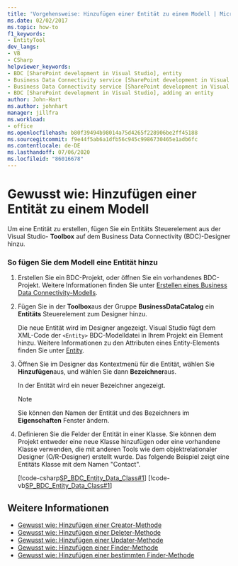 ```yaml
---
title: 'Vorgehensweise: Hinzufügen einer Entität zu einem Modell | Microsoft-Dokumentation'
ms.date: 02/02/2017
ms.topic: how-to
f1_keywords:
- EntityTool
dev_langs:
- VB
- CSharp
helpviewer_keywords:
- BDC [SharePoint development in Visual Studio], entity
- Business Data Connectivity service [SharePoint development in Visual Studio], adding an entity
- Business Data Connectivity service [SharePoint development in Visual Studio], entity
- BDC [SharePoint development in Visual Studio], adding an entity
author: John-Hart
ms.author: johnhart
manager: jillfra
ms.workload:
- office
ms.openlocfilehash: b80f39494b98014a75d4265f228906be2ff45188
ms.sourcegitcommit: f9e44f5ab6a1dfb56c945c9986730465e1adb6fc
ms.contentlocale: de-DE
ms.lasthandoff: 07/06/2020
ms.locfileid: "86016678"
---
```

# <a name="how-to-add-an-entity-to-a-model"></a>Gewusst wie: Hinzufügen einer Entität zu einem Modell
  Um eine Entität zu erstellen, fügen Sie ein Entitäts Steuerelement aus der Visual Studio- **Toolbox** auf dem Business Data Connectivity (BDC)-Designer hinzu.

### <a name="to-add-an-entity-to-the-model"></a>So fügen Sie dem Modell eine Entität hinzu

1. Erstellen Sie ein BDC-Projekt, oder öffnen Sie ein vorhandenes BDC-Projekt. Weitere Informationen finden Sie unter [Erstellen eines Business Data Connectivity-Modells](../sharepoint/creating-a-business-data-connectivity-model.md).

2. Fügen Sie in der **Toolbox**aus der Gruppe **BusinessDataCatalog** ein **Entitäts** Steuerelement zum Designer hinzu.

     Die neue Entität wird im Designer angezeigt. Visual Studio fügt dem XML-Code der `<Entity>` BDC-Modelldatei in Ihrem Projekt ein Element hinzu. Weitere Informationen zu den Attributen eines Entity-Elements finden Sie unter [Entity](/previous-versions/office/developer/sharepoint-2010/ee558325(v=office.14)).

3. Öffnen Sie im Designer das Kontextmenü für die Entität, wählen Sie **Hinzufügen**aus, und wählen Sie dann **Bezeichner**aus.

     In der Entität wird ein neuer Bezeichner angezeigt.

    > [!NOTE]
    > Sie können den Namen der Entität und des Bezeichners im **Eigenschaften** Fenster ändern.

4. Definieren Sie die Felder der Entität in einer Klasse. Sie können dem Projekt entweder eine neue Klasse hinzufügen oder eine vorhandene Klasse verwenden, die mit anderen Tools wie dem objektrelationaler Designer (O/R-Designer) erstellt wurde. Das folgende Beispiel zeigt eine Entitäts Klasse mit dem Namen "Contact".

     [!code-csharp[SP_BDC_Entity_Data_Class#1](../sharepoint/codesnippet/CSharp/sp_bdc_entity_data_class/bdcmodel1/contact.cs#1)]
     [!code-vb[SP_BDC_Entity_Data_Class#1](../sharepoint/codesnippet/VisualBasic/sp_bdc_entity_data_class/bdcmodel1/contact.vb#1)]

## <a name="see-also"></a>Weitere Informationen
- [Gewusst wie: Hinzufügen einer Creator-Methode](../sharepoint/how-to-add-a-creator-method.md)
- [Gewusst wie: Hinzufügen einer Deleter-Methode](../sharepoint/how-to-add-a-deleter-method.md)
- [Gewusst wie: Hinzufügen einer Updater-Methode](../sharepoint/how-to-add-an-updater-method.md)
- [Gewusst wie: Hinzufügen einer Finder-Methode](../sharepoint/how-to-add-a-finder-method.md)
- [Gewusst wie: Hinzufügen einer bestimmten Finder-Methode](../sharepoint/how-to-add-a-specific-finder-method.md)
